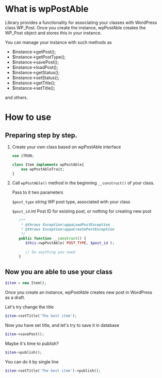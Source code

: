 # What is wpPostAble

Library provides a functionality for associating your classes with WordPress class WP_Post.
Once you create the instance, wpPostAble creates the WP_Post object and stores this in your instance.

You can manage your instance with such methods as

- $instance->getPost();
- $instance->getPostType();
- $instance->savePost();
- $instance->loadPost();
- $instance->getStatus();
- $instance->setStatus();
- $instance->getTitle();
- $instance->setTitle();

and others.

# How to use
## Preparing step by step.

1. Create your own class based on wpPostAble interface

    ```php
    use iTRON;
    
    class Item implements wpPostAble{
        use wpPostAbleTrait;
    }
    ```

2. Call `wpPostAble()` method in the beginning `__construct()` of your class.

   Pass to it two parameters

   `$post_type` _string_ WP post type, associated with your class

   `$post_id`   _int_    Post ID for existing post, or nothing for creating new post

   ```php
      /**
       * @throws Exception\wppaLoadPostException
       * @throws Exception\wppaCreatePostException
       */
      public function __construct() {
         $this->wpPostAble( POST_TYPE, $post_id );
         
         // Do anything you need
      }
   ```

## Now you are able to use your class
```php
$item = new Item();
```

Once you create an instance, wpPostAble creates new post in WordPress as a draft.

Let's try change the title
```php
$item->setTitle('The best item');
```
Now you have set title, and let's try to save it in database
```php
$item->savePost();
```

Maybe it's time to publish?
```php
$item->publish();
```

You can do it by single line
```php
$item->setTitle('The best item')->publish();
```
